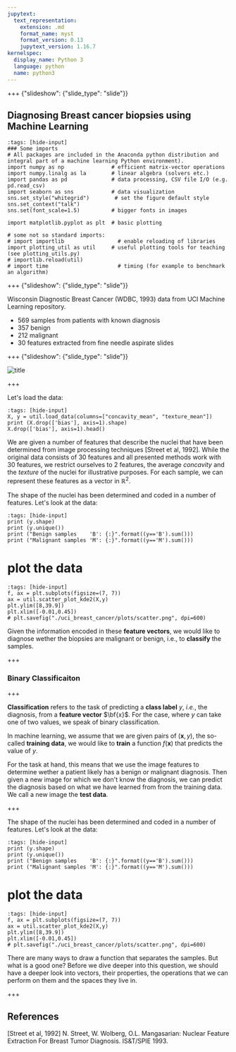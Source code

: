 ```yaml
---
jupytext:
  text_representation:
    extension: .md
    format_name: myst
    format_version: 0.13
    jupytext_version: 1.16.7
kernelspec:
  display_name: Python 3
  language: python
  name: python3
---
```


+++ {"slideshow": {"slide_type": "slide"}}

## Diagnosing Breast cancer biopsies using Machine Learning

```{code-cell} ipython3
:tags: [hide-input]
### Some imports
# All packages are included in the Anaconda python distribution and integral part of a machine learning Python environment).
import numpy as np               # efficient matrix-vector operations
import numpy.linalg as la        # linear algebra (solvers etc.)
import pandas as pd              # data processing, CSV file I/O (e.g. pd.read_csv)
import seaborn as sns            # data visualization  
sns.set_style("whitegrid")        # set the figure default style
sns.set_context("talk")
sns.set(font_scale=1.5)          # bigger fonts in images

import matplotlib.pyplot as plt  # basic plotting

# some not so standard imports:
# import importlib                 # enable reloading of libraries
import plotting_util as util     # useful plotting tools for teaching (see plotting_utils.py)
# importlib.reload(util)
# import time                      # timing (for example to benchmark an algorithm)
```

+++ {"slideshow": {"slide_type": "slide"}}


Wisconsin Diagnostic Breast Cancer (WDBC, 1993) data from UCI Machine Learning repository.

- 569 samples from patients with known diagnosis
- 357 benign
- 212 malignant
- 30 features extracted from fine needle aspirate slides


+++ {"slideshow": {"slide_type": "slide"}}

![title](uci_breast_cancer/papers/breast_cancer_nuclei_12938_2011_Article_597_Fig3_HTML.jpg)

+++

Let's load the data:
```{code-cell} ipython3
:tags: [hide-input]
X, y = util.load_data(columns=["concavity_mean", "texture_mean"])
print (X.drop(['bias'], axis=1).shape)
X.drop(['bias'], axis=1).head()
```

We are given a number of features that describe the nuclei that have been determined from image processing techniques [Street et al, 1992].
While the original data consists of 30 features and all presented methods work with 30 features, we restrict ourselves to 2 features, the average *concavity* and the *texture* of the nuclei for illustrative purposes. For each sample, we can represent these features as a vector in $\mathbb{R}^2$.

The shape of the nuclei has been determined and coded in a number of features.
Let's look at the data:

```{code-cell} ipython3
:tags: [hide-input]
print (y.shape)
print (y.unique())
print ("Benign samples    'B': {:}".format((y=='B').sum()))
print ("Malignant samples 'M': {:}".format((y=='M').sum()))
```

# plot the data

```{code-cell} ipython3
:tags: [hide-input]
f, ax = plt.subplots(figsize=(7, 7))
ax = util.scatter_plot_kde2(X,y)
plt.ylim([8,39.9])
plt.xlim([-0.01,0.45])
# plt.savefig("./uci_breast_cancer/plots/scatter.png", dpi=600)
```


Given the information encoded in these **feature vectors**, we would like to diagnose wether the biopsies are malignant or benign, i.e., to **classify** the samples. 

+++

### Binary Classificaiton

+++

**Classification** refers to the task of predicting a **class label** $y$, *i.e.*, the diagnosis, from a **feature vector** $\bf{x}$.
For the case, where $y$ can take one of two values, we speak of binary classification.

In machine learning, we assume that we are given pairs of $(\mathbf{x}, y)$, the so-called **training data**, we would like to **train** a function $f(\mathbf{x})$ that predicts the value of $y$.

For the task at hand, this means that we use the image features to determine wether a patient likely has a benign or malignant diagnosis.
Then given a new image for which we don't know the diagnosis, we can predict the diagnosis based on what we have learned from from the training data.
We call a new image the **test data**.

+++

The shape of the nuclei has been determined and coded in a number of features.
Let's look at the data:

```{code-cell} ipython3
:tags: [hide-input]
print (y.shape)
print (y.unique())
print ("Benign samples    'B': {:}".format((y=='B').sum()))
print ("Malignant samples 'M': {:}".format((y=='M').sum()))
```

# plot the data

```{code-cell} ipython3
:tags: [hide-input]
f, ax = plt.subplots(figsize=(7, 7))
ax = util.scatter_plot_kde2(X,y)
plt.ylim([8,39.9])
plt.xlim([-0.01,0.45])
# plt.savefig("./uci_breast_cancer/plots/scatter.png", dpi=600)
```

There are many ways to draw a function that separates the samples. But what is a good one?
Before we dive deeper into this question, we should have a deeper look into vectors, their properties, the operations that we can perform on them and the spaces they live in.

+++

## References
[Street et al, 1992] N. Street, W. Wolberg, O.L. Mangasarian:  Nuclear Feature Extraction For Breast Tumor Diagnosis. IS&T/SPIE 1993.
